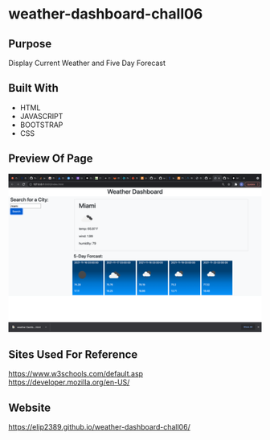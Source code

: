 # weather-dashboard-chall06

## Purpose
Display Current Weather and Five Day Forecast

## Built With
* HTML
* JAVASCRIPT
* BOOTSTRAP
* CSS

## Preview Of Page
<img src="./assets/images/forecast-img.png">

## Sites Used For Reference
https://www.w3schools.com/default.asp <br>
https://developer.mozilla.org/en-US/

## Website
https://elip2389.github.io/weather-dashboard-chall06/